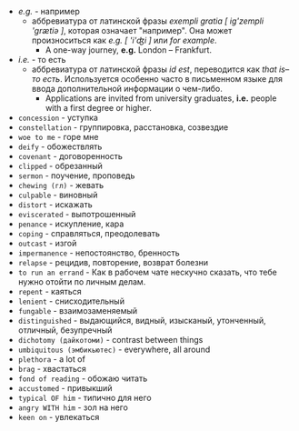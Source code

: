 - *e.g.* - например
	- аббревиатура от латинской фразы *exempli gratia [ ig'zempli 'grætiə ]*, которая означает "например". Она может произноситься как *e.g. [ 'i'ʤi ]* или *for example*.
		- A one-way journey, **e.g.** London – Frankfurt.
- *i.e.* - то есть
    - аббревиатура от латинской фразы *id est*, переводится как *that is*– *то есть*. Используется особенно часто в письменном языке для ввода дополнительной информации о чем-либо.
	    - Applications are invited from university graduates, **i.e.** people with a first degree or higher.
- `concession` - уступка
- `constellation` - группировка, расстановка, созвездие
- `woe to me` - горе мне
- `deify` - обожествлять
- `covenant` - договоренность
- `clipped` - обрезанный
- `sermon` - поучение, проповедь
- `chewing (гл)` - жевать
- `culpable` - виновный
- `distort` - искажать
- `eviscerated` - выпотрошенный
- `penance` - искупление, кара
- `coping` - справляться, преодолевать
- `outcast` - изгой
- `impermanence` - непостоянство, бренность
- `relapse` - рецидив, повторение, возврат болезни
- `to run an errand` - Как в рабочем чате нескучно сказать, что тебе нужно отойти по личным делам. 
- `repent` - каяться
- `lenient` - снисходительный
- `fungable` - взаимозаменяемый 
- `distinguished` - выдающийся, видный, изысканый, утонченный, отличный, безупречный
- `dichotomy (дайкотоми)` - contrast between things
- `umbiquitous (эмбикьютес)` - everywhere, all around
- `plethora` - a lot of
- `brag` - хвастаться
- `fond of reading` - обожаю читать
- `accustomed` - привыкший
- `typical OF him` - типично для него
- `angry WITH him` - зол на него
- `keen on` - увлекаться